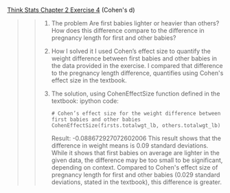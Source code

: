 [Think Stats Chapter 2 Exercise 4](http://greenteapress.com/thinkstats2/html/thinkstats2003.html#toc24) (Cohen's d)

>> 1. The problem
>>    Are first babies lighter or heavier than others? How does this difference compare to the difference in pregnancy length for first and other babies?
>>
>> 2. How I solved it 
>>    I used Cohen’s effect size to quantify the weight difference between first babies and other babies in the data provided in the exercise. I compared that difference to the pregnancy length difference, quantifies using Cohen's effect size in the textbook.
>>
>> 3. The solution, using CohenEffectSize function defined in the textbook:
>>    ipython code:
>>    ```
>>    # Cohen’s effect size for the weight difference between first babies and other babies
>>    CohenEffectSize(firsts.totalwgt_lb, others.totalwgt_lb)
>>    ```
>>    Result: -0.088672927072602006
>>    This result shows that the difference in weight means is 0.09 standard deviations. While it shows that first babies on average are lighter in the given data, the difference may be too small to be significant, depending on context. Compared to Cohen's effect size of pregnancy length for first and other babies (0.029 standard deviations, stated in the textbook), this difference is greater.
